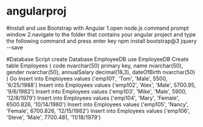 # angularproj

#install and use Bootstrap with Angular
1.open node.js command prompt window
2.navigate to the folder that contains your
 angular project and type the following command
 and press enter key
npm install bootstrap@3 jquery --save

#Database Script
create Database EmployeeDB
use EmployeeDB
Create table Employees
(
  code nvarchar(50) primary key,
  name nvarchar(50),
  gender nvarchar(50),
  annualSalary decimal(18,3),
  dateOfBirth nvarchar(50)
)
Go
Insert into Employees values ('emp101', 'Tom', 'Male', 5500, '6/25/1988')
Insert into Employees values ('emp102', 'Alex', 'Male', 5700.95, '9/6/1982')
Insert into Employees values ('emp103', 'Mike', 'Male', 5900, '12/8/1979')
Insert into Employees values ('emp104', 'Mary', 'Female', 6500.826, '10/14/1980')
Insert into Employees values ('emp105', 'Nancy', 'Female', 6700.826, '12/15/1982')
Insert into Employees values ('emp106', 'Steve', 'Male', 7700.481, '11/18/1979')
